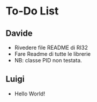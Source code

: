 # To-Do List

## Davide
-	Rivedere file README di RI32
-	Fare Readme di tutte le librerie
-	NB:	classe PID non testata.

## Luigi
-	Hello World!
